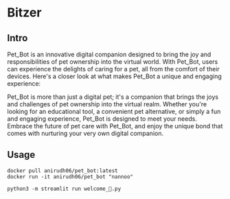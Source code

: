# Bitzer

## Intro
Pet_Bot is an innovative digital companion designed to bring the joy and responsibilities of pet ownership into the virtual world. With Pet_Bot, users can experience the delights of caring for a pet, all from the comfort of their devices. Here's a closer look at what makes Pet_Bot a unique and engaging experience:

Pet_Bot is more than just a digital pet; it's a companion that brings the joys and challenges of pet ownership into the virtual realm. Whether you're looking for an educational tool, a convenient pet alternative, or simply a fun and engaging experience, Pet_Bot is designed to meet your needs. Embrace the future of pet care with Pet_Bot, and enjoy the unique bond that comes with nurturing your very own digital companion.

## Usage
```
docker pull anirudh06/pet_bot:latest
docker run -it anirudh06/pet_bot "nannoo"
```

```
python3 -m streamlit run welcome_👋️.py
```
